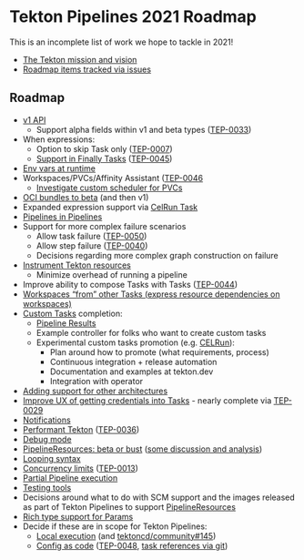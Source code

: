 # Tekton Pipelines 2021 Roadmap

This is an incomplete list of work we hope to tackle in 2021!

* [The Tekton mission and vision](https://github.com/tektoncd/community/blob/main/roadmap.md#mission-and-vision)
* [Roadmap items tracked via issues](https://github.com/tektoncd/pipeline/labels/area%2Froadmap)

## Roadmap

* [v1 API](https://github.com/tektoncd/pipeline/issues/3548)
  * Support alpha fields within v1 and beta types ([TEP-0033](https://github.com/tektoncd/community/blob/main/teps/0033-tekton-feature-gates.md))
* When expressions:
  * Option to skip Task only ([TEP-0007](https://github.com/tektoncd/community/blob/main/teps/0007-conditions-beta.md#skipping-1))
  * [Support in Finally Tasks](https://github.com/tektoncd/pipeline/issues/3438) ([TEP-0045](https://github.com/tektoncd/community/blob/main/teps/0045-whenexpressions-in-finally-tasks.md))
* [Env vars at runtime](https://github.com/tektoncd/pipeline/issues/1606)
* Workspaces/PVCs/Affinity Assistant ([TEP-0046](https://github.com/tektoncd/community/pull/318)
  * [Investigate custom scheduler for PVCs](https://github.com/tektoncd/pipeline/issues/3052)
* [OCI bundles to beta](https://github.com/tektoncd/pipeline/issues/3661) (and then v1)
* Expanded expression support via [CelRun Task](https://github.com/tektoncd/pipeline/issues/3149)
* [Pipelines in Pipelines](https://github.com/tektoncd/pipeline/issues/2134)
* Support for more complex failure scenarios
  * Allow task failure ([TEP-0050](https://github.com/tektoncd/community/pull/342))
  * Allow step failure ([TEP-0040](https://github.com/tektoncd/community/pull/302))
  * Decisions regarding more complex graph construction on failure
* [Instrument Tekton resources](https://github.com/tektoncd/pipeline/issues/2814)
  * Minimize overhead of running a pipeline
* Improve ability to compose Tasks with Tasks ([TEP-0044](https://github.com/tektoncd/community/pull/316)) 
* [Workspaces “from” other Tasks (express resource dependencies on workspaces)](https://github.com/tektoncd/pipeline/issues/3109)
* [Custom Tasks](https://github.com/tektoncd/community/blob/main/teps/0002-custom-tasks.md) completion:
  * [Pipeline Results](https://github.com/tektoncd/pipeline/issues/3595)
  * Example controller for folks who want to create custom tasks
  * Experimental custom tasks promotion (e.g. [CELRun](https://github.com/tektoncd/experimental/tree/master/cel)):
    * Plan around how to promote (what requirements, process)
    * Continuous integration + release automation
    * Documentation and examples at tekton.dev
    * Integration with operator
* [Adding support for other architectures](https://github.com/tektoncd/pipeline/issues/856)
* [Improve UX of getting credentials into Tasks](https://github.com/tektoncd/pipeline/issues/2343) - nearly complete
  via [TEP-0029](https://github.com/tektoncd/community/blob/main/teps/0029-step-workspaces.md)
* [Notifications](https://github.com/tektoncd/pipeline/issues/1740)
* [Performant Tekton](https://github.com/tektoncd/pipeline/issues/540)
  ([TEP-0036](https://github.com/tektoncd/community/blob/main/teps/0036-start-measuring-tekton-pipelines-performance.md))
* [Debug mode](https://github.com/tektoncd/pipeline/issues/2069)
* [PipelineResources: beta or bust](https://github.com/tektoncd/pipeline/issues/1673)
  ([some discussion and analysis](https://docs.google.com/document/d/1Et10YdBXBe3o2x6lCfTindFnuBKOxuUGESLb__t11xk/edit#heading=h.xz4bckr3atww))
* [Looping syntax](https://github.com/tektoncd/pipeline/issues/2050)
* [Concurrency limits](https://github.com/tektoncd/experimental/issues/699)
  ([TEP-0013](https://github.com/tektoncd/community/pull/228))
* [Partial Pipeline execution](https://github.com/tektoncd/pipeline/issues/50)
* [Testing tools](https://github.com/tektoncd/pipeline/issues/1289)
* Decisions around what to do with SCM support and the images released as part of Tekton Pipelines to support
  [PipelineResources](https://github.com/tektoncd/pipeline/issues/1673)
* [Rich type support for Params](https://github.com/tektoncd/pipeline/issues/1393)
* Decide if these are in scope for Tekton Pipelines:
  * [Local execution](https://github.com/tektoncd/pipeline/issues/235)
    (and [tektoncd/community#145](https://github.com/tektoncd/community/issues/145))
  * [Config as code](https://github.com/tektoncd/pipeline/issues/859)
    ([TEP-0048](https://github.com/tektoncd/community/pull/341),
    [task references via git](https://github.com/tektoncd/pipeline/issues/2298))

